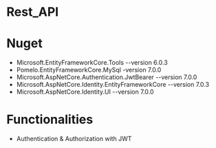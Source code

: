 # Rest_API

# Nuget
- Microsoft.EntityFrameworkCore.Tools --version 6.0.3
- Pomelo.EntityFrameworkCore.MySql -version 7.0.0
- Microsoft.AspNetCore.Authentication.JwtBearer --version 7.0.0
- Microsoft.AspNetCore.Identity.EntityFrameworkCore --version 7.0.3
- Microsoft.AspNetCore.Identity.UI --version 7.0.0

# Functionalities
- Authentication & Authorization with JWT 
